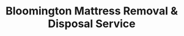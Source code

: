 ---
layout: location.njk
title: Bloomington Mattress Removal & Disposal Service
description: Illinois State University and college town mattress removal with 1M+ mattresses recycled nationwide. Next-day pickup  Skip city bulk schedules and seasonal restrictions - professional service year-round.
permalink: /mattress-removal/illinois/bloomington/
city: Bloomington
state: Illinois
stateSlug: illinois
tier: 2
coordinates:
  lat: 40.4842
  lng: -88.9937
pricing:
  startingPrice: 125
  single: 125
  queen: 155
  king: 180
  boxSpring: 30
neighborhoods:
  - name: Downtown Bloomington
    zipCodes: [61701, 61702]
  - name: Highland Park
    zipCodes: [61704]
  - name: Eastgate Area
    zipCodes: [61704]
  - name: Westgate Plaza
    zipCodes: [61704]
  - name: Miller Park Zoo Area
    zipCodes: [61701]
  - name: State Farm District
    zipCodes: [61701]
  - name: Country Financial District
    zipCodes: [61704]
  - name: Franklin Park
    zipCodes: [61701]
  - name: Sunset Hills
    zipCodes: [61704]
  - name: Orchard Road Area
    zipCodes: [61704]
  - name: Fox Creek
    zipCodes: [61704]
  - name: Cottage Grove
    zipCodes: [61701]
  - name: Locust Street Corridor
    zipCodes: [61701]
  - name: Veterans Parkway
    zipCodes: [61704]
  - name: Fort Jesse Road
    zipCodes: [61704]
  - name: Morris Avenue
    zipCodes: [61701]
  - name: Washington Street District
    zipCodes: [61701]
  - name: East Washington
    zipCodes: [61701]
  - name: North Main Street
    zipCodes: [61701]
  - name: South Main Street
    zipCodes: [61701]
zipCodes: [61701, 61702, 61704]
recyclingPartners:
  - McLean County Recycling
  - Republic Services
  - Central Illinois Waste Management
localRegulations: "Our service eliminates Bloomington's bulk pickup timing and seasonal restrictions. The city only offers free bulk collection twice yearly (May and October), with other times requiring $25 fees and bi-weekly scheduling. We provide immediate next-day removal year-round with 100% recycling guarantee."
nearbyCities:
  - name: Peoria
    slug: peoria
    distance: 45
    isSuburb: false
  - name: Champaign
    slug: champaign
    distance: 55
    isSuburb: false
  - name: Springfield
    slug: springfield
    distance: 65
    isSuburb: false
reviews:
  count: 287
  featured:
    - text: "Moving out of my ISU apartment and needed the mattress gone fast. They came next day and handled everything. Much easier than dealing with the city's bulk schedule or dragging it to a dumpster."
      author: "Jake M."
      neighborhood: "Downtown Bloomington"
    - text: "Perfect timing during my lease changeover. Crew was professional and quick. They even worked around my landlord's building requirements. Great service and fair price."
      author: "Lisa K."
      neighborhood: "Highland Park"
    - text: "Called them when I upgraded my bed and they picked up the old one same week. No waiting for city pickup dates or paying extra fees. Glad it's getting recycled properly."
      author: "Mark T."
      neighborhood: "State Farm District"
faqs:
  - question: "Do you handle student housing and apartment complex pickups?"
    answer: "Yes, we're experienced with Bloomington's student housing complexes and apartment buildings. We coordinate with property managers, work around move-out schedules, and handle everything from ground floor units to upper floors with narrow staircases."
  - question: "How is your service different from Bloomington's bulk pickup?"
    answer: "We eliminate seasonal restrictions and fees. The city only offers free bulk collection twice yearly, with $25 charges other times. We provide next-day service year-round at fixed pricing with guaranteed recycling."
  - question: "Can you pick up during busy college move-out periods?"
    answer: "Absolutely. We understand Bloomington's seasonal patterns with ISU students moving in August and May. We maintain consistent service during high-demand periods when city services get overwhelmed."
  - question: "What's included in your $125 starting price?"
    answer: "Complete mattress removal from your home or apartment, professional transport, and 100% recycling. Additional charges only for stairs ($10/flight) or extended carries over 75 feet from our truck."
  - question: "Do you really recycle every mattress from Bloomington?"
    answer: "Yes, 100% guaranteed. We've recycled over 1 million mattresses nationwide. Your Bloomington mattress goes to certified facilities where springs become construction steel, foam becomes carpet padding, and fabrics get recycled into new textiles."
  - question: "How quickly can you schedule pickup in Bloomington?"
    answer: "Next-day service is standard throughout Bloomington. Book online in 60 seconds or call (720) 263-6094. Most pickups can be arranged within 24 hours, often same-day depending on availability."
  - question: "Can you work with apartment building requirements?"
    answer: "Yes, we're familiar with Bloomington's rental properties and building management protocols. We coordinate with loading schedules, elevator access, and building policies to ensure smooth pickup without disrupting other residents."
  - question: "Do you serve both Bloomington ZIP codes?"
    answer: "Yes, we provide the same professional service throughout all of Bloomington - ZIP codes 61701, 61702, and 61704 with next-day availability and consistent pricing across all neighborhoods."
schema:
  "@context": "https://schema.org"
  "@type": "LocalBusiness"
  "name": "A Bedder World Bloomington"
  "address":
    "@type": "PostalAddress"
    "addressLocality": "Bloomington"
    "addressRegion": "Illinois"
    "addressCountry": "US"
  "geo":
    "@type": "GeoCoordinates"
    "latitude": 40.4842
    "longitude": -88.9937
  "telephone": "720-263-6094"
  "priceRange": "$125-$180"
  "serviceArea": "Bloomington, Illinois"
  "aggregateRating":
    "@type": "AggregateRating"
    "ratingValue": "4.9"
    "reviewCount": "287"
pageContent:
  heroDescription: "Professional mattress removal in Bloomington with over 1 million mattresses recycled nationwide. Next-day pickup service for students, residents, and businesses throughout Illinois State University area. Skip city bulk restrictions and seasonal limitations."
  aboutService: |
    <p>Bloomington's mix of student housing and established neighborhoods creates unique mattress removal challenges our team handles daily. Student apartments near ISU often have tight staircases and lease change deadlines, while residential areas deal with families upgrading beds and needing immediate pickup. Our experience with college town logistics means efficient service during peak move-out periods when other services get overwhelmed.</p>
    
    <p>The city's bi-annual free bulk pickup system works for some residents, but students and busy families need flexibility. We bridge this gap with year-round availability, working around ISU academic calendars and accommodating urgent removals that can't wait for May or October pickup windows.</p>
    
    <p>Every Bloomington mattress removal contributes to our 1+ million recycled nationwide. Rather than adding to McLean County landfills, your old mattress becomes valuable materials through our certified recycling process, supporting both local and national sustainability efforts.</p>
  serviceAreasIntro: "We serve all Bloomington neighborhoods with professional mattress removal, from student housing complexes to established residential areas:"
  regulationsCompliance: "Skip Bloomington's limited bulk pickup schedule entirely. While the city restricts free collection to twice yearly with $25 fees at other times, we provide immediate next-day removal year-round. No seasonal waiting, no additional city fees, no coordination with bi-weekly schedules."
  environmentalImpact: |
    <p>Bloomington residents choose our service for reliable mattress recycling that keeps beds out of regional landfills. Every pickup contributes to our 1+ million mattresses recycled nationwide, supporting responsible disposal in this environmentally conscious college community.</p>
    
    <p>Our certified recycling process transforms Bloomington mattresses into valuable materials - steel springs become construction materials, foam becomes carpet padding, and fabrics enter textile manufacturing. This approach aligns with ISU's sustainability initiatives and the community's environmental awareness.</p>
    
    <p>From students to long-term residents, all Bloomington customers benefit from guaranteed recycling that keeps mattress materials productive instead of occupying McLean County landfill space, supporting both community and nationwide sustainability efforts.</p>
  howItWorksScheduling: "Book online in 60 seconds or call (720) 263-6094 to schedule your Bloomington pickup. We offer flexible timing with next-day service available throughout the community, working around academic schedules and lease requirements."
  howItWorksService: "Our experienced team handles Bloomington's diverse housing - coordinating with student apartment buildings, navigating older residential homes, working around ISU move-out periods, and adapting to each property's specific access requirements professionally."
  howItWorksDisposal: "Your Bloomington mattress gets 100% recycled at certified facilities. Springs become construction steel, foam becomes carpet padding, fabrics get processed into new textiles. Every pickup supports our mission of keeping mattresses out of landfills nationwide."
  sidebarStats:
    mattressesRemoved: "2,439"
---